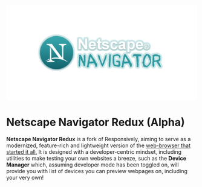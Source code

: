 <img src="NETSCAPE_NAV.png">

# Netscape Navigator Redux (Alpha)
**Netscape Navigator Redux** is a fork of Responsively, aiming to serve as a modernized, feature-rich and lightweight version of the [web-browser that started it all.](https://en.wikipedia.org/wiki/Netscape_Navigator)
It is designed with a developer-centric mindset, including utilities to make testing your own websites a breeze, such as the **Device Manager** which, assuming developer mode 
has been toggled on, will provide you with list of devices you can preview webpages on, including your very own! 

